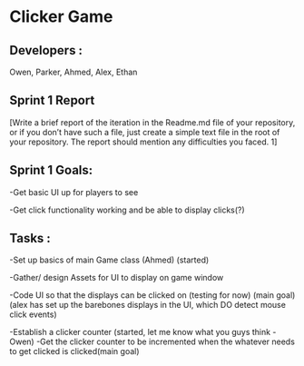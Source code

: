 # Clicker Game

## Developers :
Owen, Parker, Ahmed, Alex, Ethan

## Sprint 1 Report
[Write a brief report of the iteration in the Readme.md file of your repository, or if you don’t have such a file, just create a simple text file in the root of your repository. The report should mention any difficulties you faced. 1]

## Sprint 1 Goals: 
-Get basic UI up for players to see

-Get click functionality working and be able to display clicks(?)

## Tasks : 
-Set up basics of main Game class (Ahmed) (started)

-Gather/ design Assets for UI to display on game window

-Code UI so that the displays can be clicked on (testing for now) (main goal) (alex has set up the barebones displays in the UI, which DO detect mouse click events)

-Establish a clicker counter (started, let me know what you guys think -Owen)
  -Get the clicker counter to be incremented when the whatever needs to get clicked is clicked(main goal)

